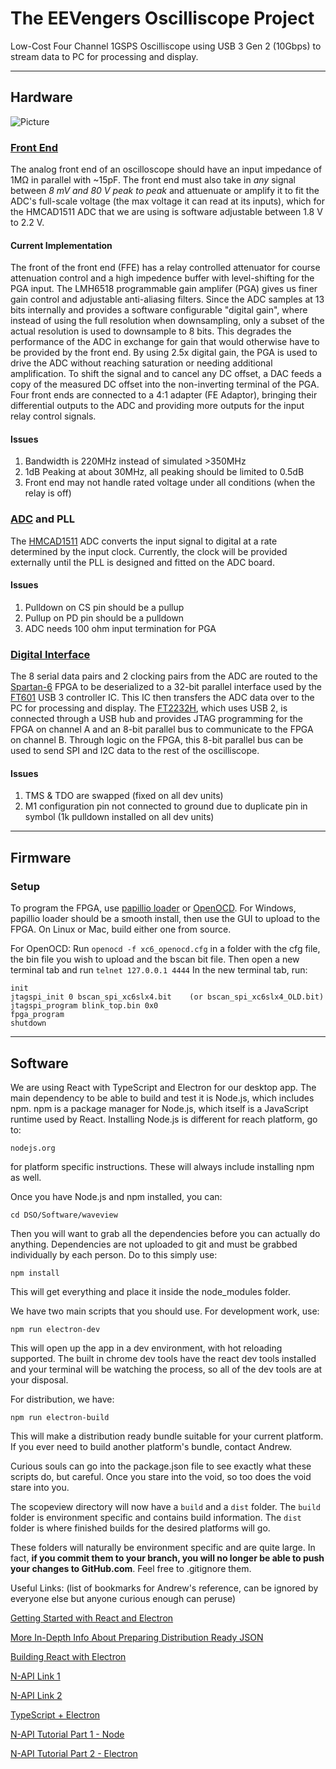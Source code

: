 # The EEVengers Oscilliscope Project
Low-Cost Four Channel 1GSPS Oscilliscope using USB 3 Gen 2 (10Gbps) to stream data to PC for processing and display.
___
## Hardware
![Picture](Hardware/DSO.jpg?raw=true "Photo of prototype hardware")

### [Front End](Hardware/FE)
The analog front end of an oscilloscope should have an input impedance of 1MΩ in parallel with ~15pF. The front end must also take in *any* signal between *8 mV and 80 V peak to peak* and attuenuate or amplify it to fit the ADC's full-scale voltage (the max voltage it can read at its inputs), which for the HMCAD1511 ADC that we are using is software adjustable between 1.8 V to 2.2 V.

#### Current Implementation
The front of the front end (FFE) has a relay controlled attenuator for course attenuation control and a high impedence buffer with level-shifting for the PGA input. The LMH6518 programmable gain amplifer (PGA) gives us finer gain control and adjustable anti-aliasing filters. Since the ADC samples at 13 bits internally and provides a software configurable "digital gain", where instead of using the full resolution when downsampling, only a subset of the actual resolution is used to downsample to 8 bits. This degrades the performance of the ADC in exchange for gain that would otherwise have to be provided by the front end. By using 2.5x digital gain, the PGA is used to drive the ADC without reaching saturation or needing additional amplification. To shift the signal and to cancel any DC offset, a DAC feeds a copy of the measured DC offset into the non-inverting terminal of the PGA. Four front ends are connected to a 4:1 adapter (FE Adaptor), bringing their differential outputs to the ADC and providing more outputs for the input relay control signals.

#### Issues
1. Bandwidth is 220MHz instead of simulated >350MHz
2. 1dB Peaking at about 30MHz, all peaking should be limited to 0.5dB
3. Front end may not handle rated voltage under all conditions (when the relay is off)

### [ADC](Hardware/ADC) and PLL
The [HMCAD1511](https://www.analog.com/media/en/technical-documentation/data-sheets/hmcad1511.pdf) ADC converts the input signal to digital at a rate determined by the input clock. Currently, the clock will be provided externally until the PLL is designed and fitted on the ADC board.

#### Issues
1. Pulldown on CS pin should be a pullup
2. Pullup on PD pin should be a pulldown
3. ADC needs 100 ohm input termination for PGA

### [Digital Interface](Hardware/Digital_Interface)
The 8 serial data pairs and 2 clocking pairs from the ADC are routed to the [Spartan-6](https://www.xilinx.com/products/silicon-devices/fpga/spartan-6.html#documentation) FPGA to be deserialized to a 32-bit parallel interface used by the [FT601](https://www.ftdichip.com/Support/Documents/DataSheets/ICs/DS_FT600Q-FT601Q%20IC%20Datasheet.pdf) USB 3 controller IC. This IC then transfers the ADC data over to the PC for processing and display. The [FT2232H](https://www.ftdichip.com/Support/Documents/DataSheets/ICs/DS_FT2232H.pdf), which uses USB 2, is connected through a USB hub and provides JTAG programming for the FPGA on channel A and an 8-bit parallel bus to communicate to the FPGA on channel B. Through logic on the FPGA, this 8-bit parallel bus can be used to send SPI and I2C data to the rest of the oscilliscope.

#### Issues
1. TMS & TDO are swapped (fixed on all dev units)
2. M1 configuration pin not connected to ground due to duplicate pin in symbol (1k pulldown installed on all dev units)

___
## Firmware
### Setup
To program the FPGA, use [papillio loader](http://www.papilio.cc/index.php?n=Papilio.PapilioLoaderV2) or [OpenOCD](http://openocd.org/). For Windows, papillio loader should be a smooth install, then use the GUI to upload to the FPGA. On Linux or Mac, build either one from source.

For OpenOCD:
Run `openocd -f xc6_openocd.cfg` in a folder with the cfg file, the bin file you wish to upload and the bscan bit file.
Then open a new terminal tab and run `telnet 127.0.0.1 4444`
In the new terminal tab, run:

```
init
jtagspi_init 0 bscan_spi_xc6slx4.bit    (or bscan_spi_xc6slx4_OLD.bit)
jtagspi_program blink_top.bin 0x0
fpga_program
shutdown
```

___
## Software

We are using React with TypeScript and Electron for our desktop app. The main dependency to be able to build and test it is Node.js, which includes npm. npm is a package manager for Node.js, which itself is a JavaScript runtime used by React. Installing Node.js is different for reach platform, go to:
```
nodejs.org
```
for platform specific instructions. These will always include installing npm as well.

Once you have Node.js and npm installed, you can:
```
cd DSO/Software/waveview
```
Then you will want to grab all the dependencies before you can actually do anything. Dependencies are not uploaded to git and must be grabbed individually by each person. Do to this simply use:
```
npm install
```
This will get everything and place it inside the node_modules folder.

We have two main scripts that you should use. For development work, use:
```
npm run electron-dev
```
This will open up the app in a dev environment, with hot reloading supported. The built in chrome dev tools have the react dev tools installed and your terminal will be watching the process, so all of the dev tools are at your disposal.

For distribution, we have:
```
npm run electron-build
```
This will make a distribution ready bundle suitable for your current platform. If you ever need to build another platform's bundle, contact Andrew.

Curious souls can go into the package.json file to see exactly what these scripts do, but careful.
Once you stare into the void, so too does the void stare into you.

The scopeview directory will now have a `build` and a `dist` folder. The `build` folder is environment specific and contains build information. The `dist` folder is where finished builds for the desired platforms will go.

These folders will naturally be environment specific and are quite large. In fact, **if you commit them to your branch, you will no longer be able to push your changes to GitHub.com**. Feel free to .gitignore them.

Useful Links: (list of bookmarks for Andrew's reference, can be ignored by everyone else but anyone curious enough can peruse)

[Getting Started with React and Electron](https://medium.com/@brockhoff/using-electron-with-react-the-basics-e93f9761f86f)

[More In-Depth Info About Preparing Distribution Ready JSON](https://getstream.io/blog/takeaways-on-building-a-react-based-app-with-electron/)

[Building React with Electron](https://medium.com/@kitze/%EF%B8%8F-from-react-to-an-electron-app-ready-for-production-a0468ecb1da3)

[N-API Link 1](https://medium.com/@tarkus/how-to-call-c-c-code-from-node-js-86a773033892)

[N-API Link 2](https://medium.com/@atulanand94/beginners-guide-to-writing-nodejs-addons-using-c-and-n-api-node-addon-api-9b3b718a9a7f)

[TypeScript + Electron](https://github.com/yhirose/react-typescript-electron-sample-with-create-react-app-and-electron-builder)

[N-API Tutorial Part 1 - Node](https://medium.com/@gauriatiq/c-native-addon-independent-of-node-js-version-using-napi-node-addon-api-and-cmake-53315582cbd1)

[N-API Tutorial Part 2 - Electron](https://medium.com/@gauriatiq/electron-app-with-c-back-end-as-native-addon-napi-c67867f4058)